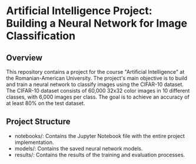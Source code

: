 # Artificial Intelligence Project: Building a Neural Network for Image Classification

## Overview
This repository contains a project for the course "Artificial Intelligence" at the Romanian-American University. The project's main objective is to build and train a neural network to classify images using the CIFAR-10 dataset. The CIFAR-10 dataset consists of 60,000 32x32 color images in 10 different classes, with 6,000 images per class. The goal is to achieve an accuracy of at least 80% on the test dataset.

## Project Structure
- notebooks/: Contains the Jupyter Notebook file with the entire project implementation.
- models/: Contains the saved neural network models.
- results/: Contains the results of the training and evaluation processes.

